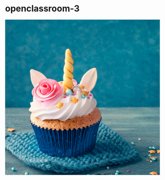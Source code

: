# openclassroom-3
![cupcake-4-quarts](https://github.com/magicickey/openclassroom-3/blob/main/cupcake-4-quarts.png?raw=true)
